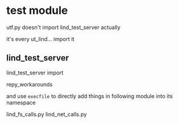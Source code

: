 # test module


utf.py doesn't import lind_test_server actually

it's every ut_lind... import it

## lind_test_server

lind_test_server import 

repy_workarounds

and use `execfile` to directly add things in following module into its namespace 

lind_fs_calls.py
lind_net_calls.py

